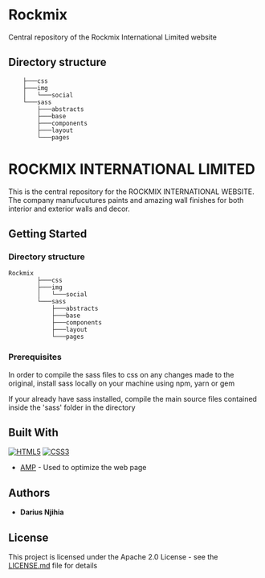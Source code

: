 # Rockmix
Central repository of the Rockmix International Limited website

## Directory structure


        ├───css
        ├───img
        │   └───social
        └───sass
            ├───abstracts
            ├───base
            ├───components
            ├───layout
            └───pages



# ROCKMIX INTERNATIONAL LIMITED

This is the central repository for the ROCKMIX INTERNATIONAL WEBSITE. The company manufucutures paints and amazing wall finishes for both interior and exterior walls and decor. 

## Getting Started

### Directory structure

    Rockmix
            ├───css
            ├───img
            │   └───social
            └───sass
                ├───abstracts
                ├───base
                ├───components
                ├───layout
                └───pages



### Prerequisites
In order to compile the sass files to css on any changes made to the original, install sass locally on your machine using npm, yarn or gem  

If your already have sass installed, compile the main source files contained inside the 'sass' folder in the directory

## Built With

[![HTML5](http://mycyberuniverse.com/public-files/images/logos/HTML5.png)]()
[![CSS3](http://mycyberuniverse.com/public-files/images/logos/CSS3.png)]()

* [AMP](https://www.ampproject.org) - Used to optimize the web page

## Authors

* **Darius Njihia**

## License

This project is licensed under the Apache 2.0 License - see the [LICENSE.md](LICENSE.md) file for details